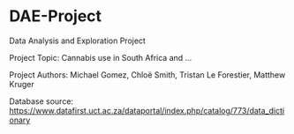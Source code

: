# DAE-Project
Data Analysis and Exploration Project

Project Topic: Cannabis use in South Africa and ...

Project Authors: Michael Gomez, Chloë Smith, Tristan Le Forestier, Matthew Kruger

Database source: https://www.datafirst.uct.ac.za/dataportal/index.php/catalog/773/data_dictionary
